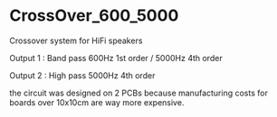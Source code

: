 # CrossOver_600_5000
Crossover system for HiFi speakers

Output 1 :
Band pass 600Hz 1st order / 5000Hz 4th order

Output 2 : 
High pass 5000Hz 4th order

the circuit was designed on 2 PCBs because manufacturing costs for boards over 10x10cm are way more expensive.
